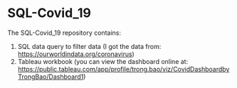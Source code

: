 # SQL-Covid_19
The SQL-Covid_19 repository contains:
1. SQL data query to filter data (I got the data from: https://ourworldindata.org/coronavirus)
2. Tableau workbook (you can view the dashboard online at: https://public.tableau.com/app/profile/trong.bao/viz/CovidDashboardbyTrongBao/Dashboard1)
